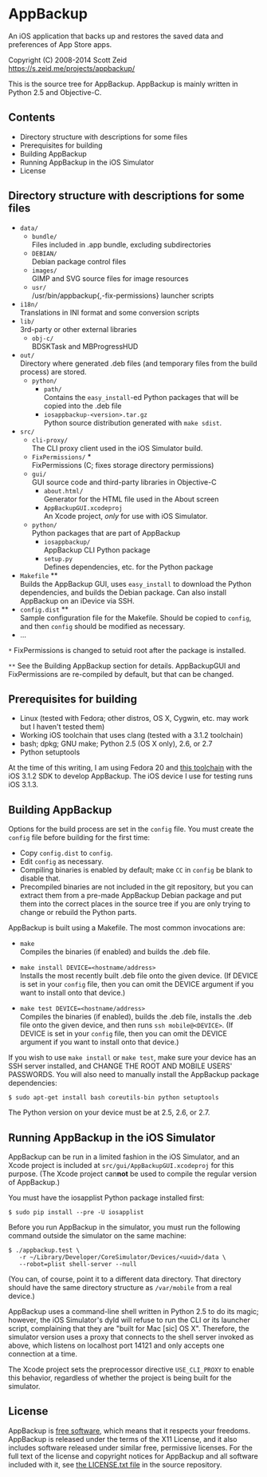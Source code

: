 AppBackup  
=========
An iOS application that backs up and restores the saved data and
preferences of App Store apps.

Copyright (C) 2008-2014 Scott Zeid  
<https://s.zeid.me/projects/appbackup/>

This is the source tree for AppBackup.  AppBackup is mainly written in
Python 2.5 and Objective-C.


Contents
--------

 * Directory structure with descriptions for some files
 * Prerequisites for building
 * Building AppBackup
 * Running AppBackup in the iOS Simulator
 * License


Directory structure with descriptions for some files
----------------------------------------------------

* `data/`
    * `bundle/`  
      Files included in .app bundle, excluding subdirectories
    * `DEBIAN/`  
      Debian package control files
    * `images/`  
      GIMP and SVG source files for image resources
    * `usr/`  
      /usr/bin/appbackup{,-fix-permissions} launcher scripts
* `i18n/`  
   Translations in INI format and some conversion scripts
* `lib/`  
   3rd-party or other external libraries
    * `obj-c/`  
      BDSKTask and MBProgressHUD
* `out/`  
  Directory where generated .deb files (and temporary files from the build
  process) are stored.
    * `python/`  
        * `path/`  
          Contains the `easy_install`-ed Python packages that will be copied
          into the .deb file
        * `iosappbackup-<version>.tar.gz`  
          Python source distribution generated with `make sdist`.
* `src/`  
    * `cli-proxy/`  
      The CLI proxy client used in the iOS Simulator build.
    * `FixPermissions/` \*  
      FixPermissions (C; fixes storage directory permissions)
    * `gui/`  
      GUI source code and third-party libraries in Objective-C
        * `about.html/`  
          Generator for the HTML file used in the About screen
        * `AppBackupGUI.xcodeproj`  
          An Xcode project, *only* for use with iOS Simulator.
    * `python/`  
      Python packages that are part of AppBackup
        * `iosappbackup/`  
          AppBackup CLI Python package
        * `setup.py`  
          Defines dependencies, etc. for the Python package
* `Makefile` \*\*  
  Builds the AppBackup GUI, uses `easy_install` to download the Python
  dependencies, and builds the Debian package.  Can also install AppBackup
  on an iDevice via SSH.
* `config.dist` \*\*  
  Sample configuration file for the Makefile.  Should be copied to `config`,
  and then `config` should be modified as necessary.
* ...  

 `*` FixPermissions is changed to setuid root after the package is
     installed.

`**` See the Building AppBackup section for details.  AppBackupGUI and
     FixPermissions are re-compiled by default, but that can be changed.


Prerequisites for building
--------------------------

 * Linux (tested with Fedora; other distros, OS X, Cygwin, etc. may work
   but I haven't tested them)
 * Working iOS toolchain that uses clang (tested with a 3.1.2 toolchain)
 * bash; dpkg; GNU make; Python 2.5 (OS X only), 2.6, or 2.7
 * Python setuptools

At the time of this writing, I am using Fedora 20 and
[this toolchain](https://code.google.com/p/ios-toolchain-based-on-clang-for-linux/)
with the iOS 3.1.2 SDK to develop AppBackup.  The iOS device I use for
testing runs iOS 3.1.3.


Building AppBackup
------------------

Options for the build process are set in the `config` file.  You must create
the `config` file before building for the first time:

 * Copy `config.dist` to `config`.
 * Edit `config` as necessary.
 * Compiling binaries is enabled by default; make `CC` in `config` be blank
   to disable that.
 * Precompiled binaries are not included in the git repository, but you can
   extract them from a pre-made AppBackup Debian package and put them into
   the correct places in the source tree if you are only trying to change or
   rebuild the Python parts.

AppBackup is built using a Makefile.  The most common invocations are:

 * `make`  
   Compiles the binaries (if enabled) and builds the .deb file.
 
 * `make install DEVICE=<hostname/address>`  
   Installs the most recently built .deb file onto the given device.
   (If DEVICE is set in your `config` file, then you can omit the DEVICE
   argument if you want to install onto that device.)
 
 * `make test DEVICE=<hostname/address>`  
   Compiles the binaries (if enabled), builds the .deb file, installs the
   .deb file onto the given device, and then runs `ssh mobile@<DEVICE>`.
   (If DEVICE is set in your `config` file, then you can omit the DEVICE
   argument if you want to install onto that device.)

If you wish to use `make install` or `make test`, make sure your device
has an SSH server installed, and CHANGE THE ROOT AND MOBILE USERS' PASSWORDS.
You will also need to manually install the AppBackup package dependencies:

    $ sudo apt-get install bash coreutils-bin python setuptools

The Python version on your device must be at 2.5, 2.6, or 2.7.


Running AppBackup in the iOS Simulator
--------------------------------------

AppBackup can be run in a limited fashion in the iOS Simulator, and an Xcode
project is included at `src/gui/AppBackupGUI.xcodeproj` for this purpose.  (The
Xcode project can**not** be used to compile the regular version of AppBackup.)

You must have the iosapplist Python package installed first:

    $ sudo pip install --pre -U iosapplist

Before you run AppBackup in the simulator, you must run the following command
outside the simulator on the same machine:

    $ ./appbackup.test \
       -r ~/Library/Developer/CoreSimulator/Devices/<uuid>/data \
       --robot=plist shell-server --null

(You can, of course, point it to a different data directory.  That directory
should have the same directory structure as `/var/mobile` from a real device.)

AppBackup uses a command-line shell written in Python 2.5 to do its magic;
however, the iOS Simulator's dyld will refuse to run the CLI or its launcher
script, complaining that they are "built for Mac [sic] OS X".  Therefore, the
simulator version uses a proxy that connects to the shell server invoked as
above, which listens on localhost port 14121 and only accepts one connection
at a time.

The Xcode project sets the preprocessor directive `USE_CLI_PROXY` to enable this
behavior, regardless of whether the project is being built for the simulator.


License
-------

AppBackup is [free software](https://www.gnu.org/philosophy/free-sw.html),
which means that it respects your freedoms.  AppBackup is released under
the terms of the X11 License, and it also includes software released under
similar free, permissive licenses.  For the full text of the license and
copyright notices for AppBackup and all software included with it, see
[the LICENSE.txt file](http://code.s.zeid.me/appbackup/src/master/LICENSE.txt)
in the source repository.
